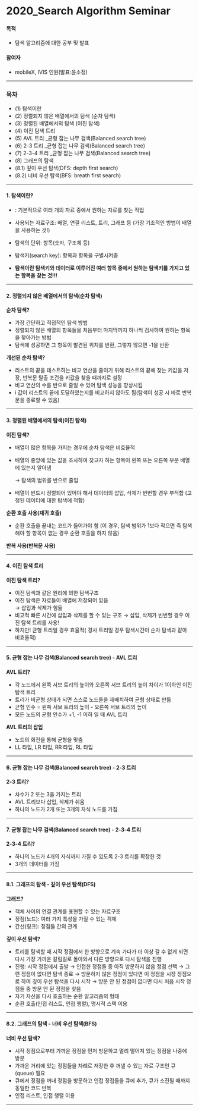 # 2020_Search Algorithm Seminar

#### 목적
- 탐색 알고리즘에 대한 공부 및 발표

#### 참여자
* mobileX, IVIS 인원(발표:윤소정)
- - - - 
### 목차
 * (1) 탐색이란
 * (2) 정렬되지 않은 배열에서의 탐색 (순차 탐색)
 * (3) 정렬된 배열에서의 탐색 (이진 탐색)
 * (4) 이진 탐색 트리
 * (5) AVL 트리 _균형 잡는 나무 검색(Balanced search tree)
 * (6) 2-3 트리 _균형 잡는 나무 검색(Balanced search tree)
 * (7) 2-3-4 트리 _균형 잡는 나무 검색(Balanced search tree)
 * (8) 그래프의 탐색 
 * (8.1) 깊이 우선 탐색(DFS: depth first search)
 * (8.2) 너비 우선 탐색(BFS: breath first search)
- - - -
#### 1. 탐색이란?
* : 기본적으로 여러 개의 자료 중에서 원하는 자료를 찾는 작업
* 사용되는 자료구조: 배열, 연결 리스트, 트리, 그래프 등 (가장 기초적인 방법이 배열을 사용하는 것!)
* 탐색의 단위: 항목(숫자, 구조체 등)
* 탐색키(search key): 항목과 항목을 구별시켜줌

* <b>탐색이란 탐색키와 데이터로 이루어진 여러 항목 중에서 원하는 탐색키를 가지고 있는 항목을 찾는 것!!!</b>
- - - -
#### 2. 정렬되지 않은 배열에서의 탐색(순차 탐색) 
 
 <b>순차 탐색?</b>
* 가장 간단하고 직접적인 탐색 방법
* 정렬되지 않은 배열의 항목들을 처음부터 마지막까지 하나씩 검사하여 원하는 항목을 찾아가는 방법
* 탐색에 성공하면 그 항목이 발견된 위치를 반환, 그렇지 않으면 -1을 반환
 
 <b>개선된 순차 탐색?</b>
* 리스트의 끝을 테스트하는 비교 연산을 줄이기 위해 리스트의 끝에 찾는 키값을 저장, 반복문 탈출 조건을 키값을 찾을 때까지로 설정
* 비교 연산의 수를 반으로 줄일 수 있어 탐색 성능을 향상시킴
* i 값이 리스트의 끝에 도달하였는지를 비교하지 않아도 됨(탐색이 성공 시 바로 반복문을 종료할 수 있음)
- - - -
#### 3. 정렬된 배열에서의 탐색(이진 탐색) 

 <b>이진 탐색?</b>
* 배열이 많은 항목을 가지는 경우에 순차 탐색은 비효율적
* 배열의 중앙에 있는 값을 조사하여 찾고자 하는 항목이 왼쪽 또는 오른쪽 부분 배열에 있는지 알아냄 
 
  → 탐색의 범위를 반으로 줄임
* 배열이 반드시 정렬되어 있어야 해서 데이터의 삽입, 삭제가 빈번할 경우 부적합 (고정된 데이터에 대한 탐색에 적합)

 <b>순환 호출 사용(재귀 호출)</b>
* 순환 호출을 끝내는 코드가 들어가야 함
  (이 경우, 탐색 범위가 1보다 작으면 즉 탐색해야 할 항목이 없는 경우 순환 호출을 하지 않음)

 <b>반복 사용(반복문 사용)</b>
- - - -
#### 4. 이진 탐색 트리

 <b>이진 탐색 트리?</b>
* 이진 탐색과 같은 원리에 의한 탐색구조
* 이진 탐색은 자료들이 배열에 저장되어 있음  
  → 삽입과 삭제가 힘듦
* 비교적 빠른 시간에 삽입과 삭제를 할 수 있는 구조 → 삽입, 삭제가 빈번할 경우 이진 탐색 트리를 사용!
* 하지만! 균형 트리일 경우 효율적( 경사 트리일 경우 탐색시간이 순차 탐색과 같아 비효율적)
 - - - -
#### 5. 균형 잡는 나무 검색(Balanced search tree) - AVL 트리
 
 <b>AVL 트리?</b>
* 각 노드에서 왼쪽 서브 트리의 높이와 오른쪽 서브 트리의 높이 차이가 1이하인 이진 탐색 트리
* 트리가 비균형 상태가 되면 스스로 노드들을 재배치하여 균형 상태로 만듦
* 균형 인수 = 왼쪽 서브 트리의 높이 - 오른쪽 서브 트리의 높이
* 모든 노드의 균형 인수가 +1, -1 이하 일 때 AVL 트리

<b>AVL 트리의 삽입</b>
*  노드의 회전을 통해 균형을 맞춤
* LL 타입, LR 타입, RR 타입, RL 타입
 - - - -
#### 6. 균형 잡는 나무 검색(Balanced search tree) - 2-3 트리
 
 <b>2-3 트리?</b>
* 차수가 2 또는 3을 가지는 트리
* AVL 트리보다 삽입, 삭제가 쉬움
* 하나의 노드가 2개 또는 3개의 자식 노드를 가짐
- - - -
#### 7. 균형 잡는 나무 검색(Balanced search tree) - 2-3-4 트리
 
 <b>2-3-4 트리?</b>
* 하나의 노드가 4개의 자식까지 가질 수 있도록 2-3 트리를 확장한 것
* 3개의 데이터를 가짐
- - - -
#### 8.1. 그래프의 탐색 - 깊이 우선 탐색(DFS)

 <b>그래프?</b>
* 객체 사이의 연결 관계를 표현할 수 있는 자료구조
* 정점(노드): 여러 가지 특성을 가질 수 있는 객체
* 간선(링크): 정점들 간의 관계

<b>깊이 우선 탐색?</b>
* 트리를 탐색할 때 시작 정점에서 한 방향으로 계속 가다가 더 이상 갈 수 없게 되면 다시 가장 가까운 갈림길로 돌아와서 다른 방향으로 다시 탐색을 진행
* 진행: 시작 정점에서 출발 → 인접한 정점들 중 아직 방문하지 않음 정점 선택 → 그런 정점이 없다면 탐색 종료
                    → 방문하지 않은 정점이 있다면 이 정점을 시장 정점으로 하여 깊이 우선 탐색을 다시 시작
                    → 방문 안 된 정점이 없다면 다시 처음 시작 정점들 중 방문 안 된 정점을 찾음 
* 자기 자신을 다시 호출하는 순환 알고리즘의 형태
* 순환 호출(인접 리스트, 인접 행렬), 명시적 스택 이용 
- - - -
#### 8.2. 그래프의 탐색 - 너비 우선 탐색(BFS) 
 
 <b>너비 우선 탐색?</b>
* 시작 정점으로부터 가까운 정점을 먼저 방문하고 멀리 떨어져 있는 정점을 나중에 방문
* 가까운 거리에 있는 정점들을 차례로 저장한 후 꺼낼 수 있는 자료 구조인 큐(queue) 필요
* 큐에서 정점을 꺼내 정점을 방문하고 인접 정접들을 큐에 추가, 큐가 소진될 때까지 동일한 코드 반복
* 인접 리스트, 인접 행렬 이용
- - - -

